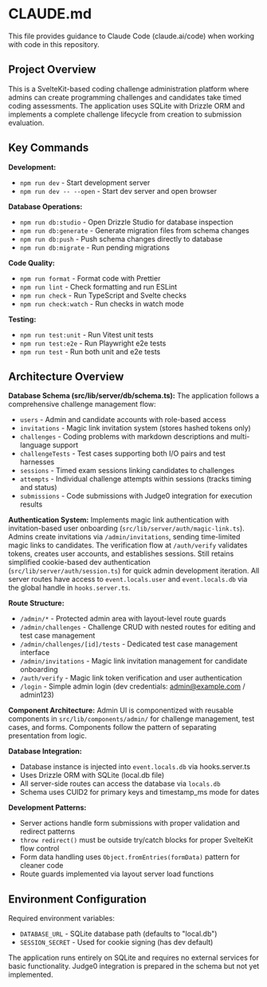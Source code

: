 # CLAUDE.md

This file provides guidance to Claude Code (claude.ai/code) when working with code in this repository.

## Project Overview

This is a SvelteKit-based coding challenge administration platform where admins can create programming challenges and candidates take timed coding assessments. The application uses SQLite with Drizzle ORM and implements a complete challenge lifecycle from creation to submission evaluation.

## Key Commands

**Development:**
- `npm run dev` - Start development server
- `npm run dev -- --open` - Start dev server and open browser

**Database Operations:**
- `npm run db:studio` - Open Drizzle Studio for database inspection
- `npm run db:generate` - Generate migration files from schema changes
- `npm run db:push` - Push schema changes directly to database
- `npm run db:migrate` - Run pending migrations

**Code Quality:**
- `npm run format` - Format code with Prettier
- `npm run lint` - Check formatting and run ESLint
- `npm run check` - Run TypeScript and Svelte checks
- `npm run check:watch` - Run checks in watch mode

**Testing:**
- `npm run test:unit` - Run Vitest unit tests
- `npm run test:e2e` - Run Playwright e2e tests
- `npm run test` - Run both unit and e2e tests

## Architecture Overview

**Database Schema (src/lib/server/db/schema.ts):**
The application follows a comprehensive challenge management flow:
- `users` - Admin and candidate accounts with role-based access
- `invitations` - Magic link invitation system (stores hashed tokens only)
- `challenges` - Coding problems with markdown descriptions and multi-language support
- `challengeTests` - Test cases supporting both I/O pairs and test harnesses
- `sessions` - Timed exam sessions linking candidates to challenges
- `attempts` - Individual challenge attempts within sessions (tracks timing and status)
- `submissions` - Code submissions with Judge0 integration for execution results

**Authentication System:**
Implements magic link authentication with invitation-based user onboarding (`src/lib/server/auth/magic-link.ts`). Admins create invitations via `/admin/invitations`, sending time-limited magic links to candidates. The verification flow at `/auth/verify` validates tokens, creates user accounts, and establishes sessions. Still retains simplified cookie-based dev authentication (`src/lib/server/auth/session.ts`) for quick admin development iteration. All server routes have access to `event.locals.user` and `event.locals.db` via the global handle in `hooks.server.ts`.

**Route Structure:**
- `/admin/*` - Protected admin area with layout-level route guards
- `/admin/challenges` - Challenge CRUD with nested routes for editing and test case management
- `/admin/challenges/[id]/tests` - Dedicated test case management interface
- `/admin/invitations` - Magic link invitation management for candidate onboarding
- `/auth/verify` - Magic link token verification and user authentication
- `/login` - Simple admin login (dev credentials: admin@example.com / admin123)

**Component Architecture:**
Admin UI is componentized with reusable components in `src/lib/components/admin/` for challenge management, test cases, and forms. Components follow the pattern of separating presentation from logic.

**Database Integration:**
- Database instance is injected into `event.locals.db` via hooks.server.ts
- Uses Drizzle ORM with SQLite (local.db file)
- All server-side routes can access the database via `locals.db`
- Schema uses CUID2 for primary keys and timestamp_ms mode for dates

**Development Patterns:**
- Server actions handle form submissions with proper validation and redirect patterns
- `throw redirect()` must be outside try/catch blocks for proper SvelteKit flow control
- Form data handling uses `Object.fromEntries(formData)` pattern for cleaner code
- Route guards implemented via layout server load functions

## Environment Configuration

Required environment variables:
- `DATABASE_URL` - SQLite database path (defaults to "local.db")
- `SESSION_SECRET` - Used for cookie signing (has dev default)

The application runs entirely on SQLite and requires no external services for basic functionality. Judge0 integration is prepared in the schema but not yet implemented.
